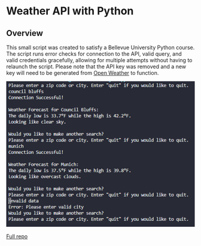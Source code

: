 # Weather API with Python

## Overview

This small script was created to satisfy a Bellevue University Python course. The script runs error checks for connection to the API, valid query, and valid credentials gracefully, allowing for multiple attempts without having to relaunch the script. Please note that the API key was removed and a new key will need to be generated from <a href="https://openweathermap.org/api" target="_blank" rel="noopener noreferrer">Open Weather</a> to function.

![Viz](../Images/weather_python.png "Pyhton Weather Script")

<a href="https://github.com/kinikepike1/ProjectShowcase/tree/main/WeatherApplication" target="_blank" rel="noopener noreferrer">Full repo</a>
